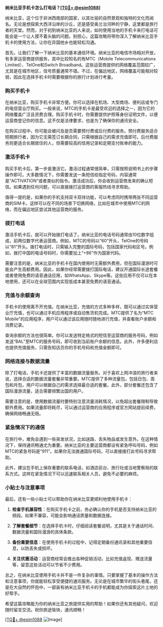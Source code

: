 **纳米比亚手机卡怎么打电话？[[TG💪+ @esim1088](https://t.me/s/esim1088)]**

纳米比亚，这个位于非洲西南部的国家，以其壮丽的自然景观和独特的文化而闻名。无论是想探索大西洋沿岸的沙丘，还是感受奥兰治河畔的宁静，这里都是旅行者的天堂。然而，对于初到纳米比亚的人来说，如何使用当地的手机卡来打电话可能会是一个让人摸不着头脑的问题。别担心，这篇攻略将带你深入了解纳米比亚手机卡的使用方法，让你在异国他乡也能轻松沟通。

首先，让我们了解一下纳米比亚的基本通信环境。纳米比亚的电信市场相对开放，有多家运营商提供服务，其中比较知名的有MTC（Mobile Telecommunications Limited）、TelOne和Switch Broadband。这些运营商提供的网络覆盖范围较广，尤其是在城市地区，信号质量通常不错。不过，在偏远地区，网络覆盖可能相对较弱，因此在选择手机卡时需要根据你的旅行计划进行考量。

### **购买手机卡**

在纳米比亚，购买手机卡非常方便。你可以选择在机场、大型商场、便利店或专门的电信营业厅购买。一般来说，MTC的手机卡是最受欢迎的选择之一，因为它的网络覆盖广泛且资费合理。购买手机卡时，你需要提供护照等身份证明文件，以便运营商登记你的信息。这不仅是法律要求，也是为了确保你的通讯安全。

在购买过程中，你可能会被问及是否需要预付费或后付费的服务。预付费服务适合短期旅行者，因为它无需签订长期合同，只需根据自己的需求充值即可。后付费服务则更适合长期居住的人，但需要较高的信用记录和定期支付账单的能力。

### **激活手机卡**

购买手机卡后，第一步是激活它。激活过程通常很简单，只需按照说明书上的步骤操作即可。大多数情况下，你需要发送一条短信给指定号码，内容通常是“ACTIVATION”或者类似的指令。激活成功后，你会收到运营商发来的确认短信。如果遇到任何问题，可以直接拨打运营商的客服热线寻求帮助。

值得一提的是，如果你的手机支持双卡双待功能，可以考虑同时携带两张不同运营商的SIM卡。这样可以在不同的场景下切换网络，比如在城市中使用MTC的网络，而在偏远地区尝试其他运营商的服务。

### **拨打电话**

激活手机卡后，就可以开始拨打电话了。纳米比亚的电话号码通常由10位数字组成，前两位数字代表运营商。例如，MTC的号码以“60”开头，TelOne的号码以“81”开头。拨打电话时，只需输入完整的国际号码，包括国家代码和区号。例如，拨打中国的电话号码时，你需要加上“+86”作为国家代码。

需要注意的是，纳米比亚的手机卡在国内使用时无需额外费用，但在国际漫游时可能会产生高额费用。因此，如果你经常需要拨打国际电话，建议开通国际长途套餐或者使用免费的语音通话应用，如WhatsApp、Skype等。这些应用不仅可以在本地使用，还可以在全球范围内实现低成本甚至免费的语音通话。

### **充值与余额查询**

手机卡的使用离不开充值。在纳米比亚，充值的方式多种多样，既可以通过实体营业厅充值，也可以通过手机应用程序或自动售货机完成。MTC提供了名为“MTC Mobile”的应用程序，用户可以通过该应用随时随地进行充值，并查看账户余额和消费记录。

查询余额的方法也很简单。你可以发送特定格式的短信至运营商的服务号码，例如发送“BAL”至MTC的服务号码，即可收到当前账户余额的信息。此外，许多便利店也提供充值服务，只需告知店员你的手机号码和充值金额即可。

### **网络连接与数据流量**

除了打电话，手机卡还提供了丰富的数据流量服务。对于喜欢上网冲浪的旅行者来说，选择合适的数据流量套餐非常重要。MTC提供了多种流量包，包括日包、周包和月包，用户可以根据自己的需求选择最合适的套餐。此外，部分套餐还包含了国际漫游流量，适合需要频繁出国的用户。

需要注意的是，使用数据流量时要特别注意流量消耗情况，以免超出套餐限制导致额外费用。如果流量即将耗尽，可以通过运营商的应用程序或官方网站提前续费，确保网络畅通无阻。

### **紧急情况下的通信**

在旅行中，难免会遇到一些突发状况，比如迷路、丢失物品或发生意外。在这种情况下，保持通讯畅通尤为重要。纳米比亚的主要运营商都设有紧急呼叫号码，例如MTC的紧急号码是“911”。如果你无法拨通国际号码，可以直接拨打此号码寻求帮助。

此外，建议在手机上保存重要的联系电话，如酒店前台、旅行社或当地警察局的联系方式。这样在紧急情况下可以迅速联系相关人员，避免不必要的麻烦。

### **小贴士与注意事项**

最后，还有一些小贴士可以帮助你在纳米比亚更顺利地使用手机卡：

1. **检查手机兼容性**：在购买手机卡之前，务必确认你的手机是否支持纳米比亚的频段。如果不兼容，可能会影响通话质量和数据连接。
   
2. **了解套餐细节**：在选择手机卡时，仔细阅读套餐说明，尤其是关于通话时间、数据流量和国际漫游的具体条款。

3. **备份重要信息**：在使用手机卡的过程中，记得定期备份通讯录和其他重要信息，以防丢失或损坏。

4. **关注优惠活动**：运营商经常会推出各种促销活动，比如充值返现、赠送流量等，留意这些活动可以节省不少费用。

总之，在纳米比亚使用手机卡并不是一件复杂的事情。只要掌握了基本的操作方法和注意事项，你就能轻松享受便捷的通讯服务。无论是在城市繁华的街头巷尾，还是在大自然的怀抱中，一部装有纳米比亚手机卡的手机都能成为你探索这片土地的好帮手。

希望这篇攻略能为你的纳米比亚之旅提供实用的帮助！如果你还有其他疑问，欢迎随时留言交流。祝你旅途愉快，通讯顺畅！

[[TG💪+ @esim1088](https://t.me/s/esim1088) ![Image](https://i.postimg.cc/4NQfJmqS/Snipaste-2025-05-13-00-14-12.png)]